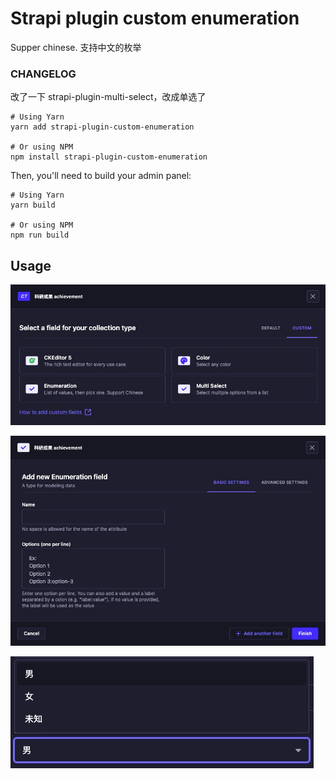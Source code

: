 # Strapi plugin custom enumeration

Supper chinese.
支持中文的枚举

### CHANGELOG
改了一下 strapi-plugin-multi-select，改成单选了

```
# Using Yarn
yarn add strapi-plugin-custom-enumeration

# Or using NPM
npm install strapi-plugin-custom-enumeration
```

Then, you'll need to build your admin panel:

```
# Using Yarn
yarn build

# Or using NPM
npm run build
```

## Usage

![multi-select screenshot](./screenshots/multi-select-plugin.png)

![multi-select screenshot options](./screenshots/multi-select-options.png)

![multi-select screenshot](./screenshots/multi-select.png)
